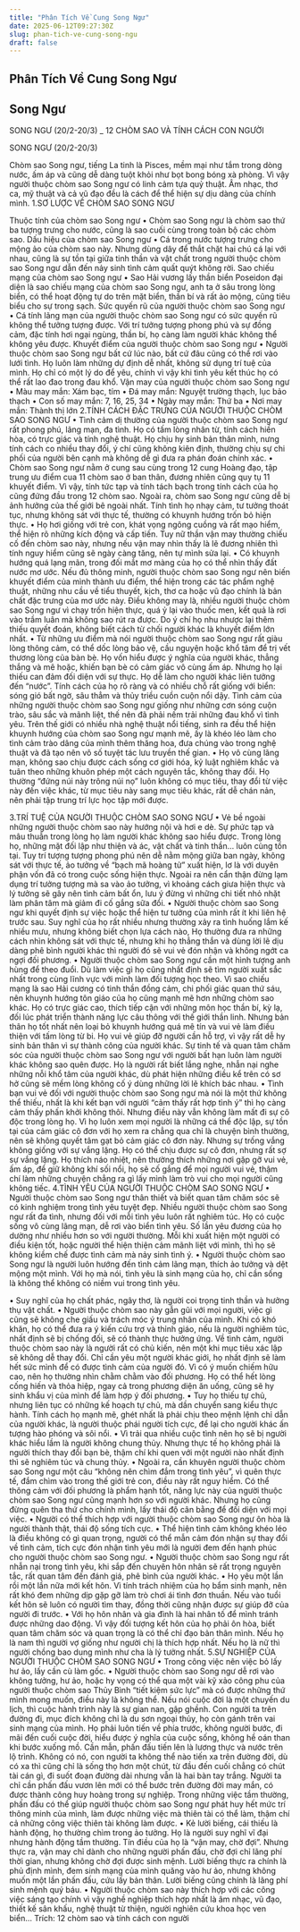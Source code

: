 ```yaml
---
title: "Phân Tích Về Cung Song Ngư"
date: 2025-06-12T09:27:30Z
slug: phan-tich-ve-cung-song-ngu
draft: false
---
```


## Phân Tích Về Cung Song Ngư

## Song Ngư

SONG NGƯ (20/2-20/3) _ 12 CHÒM SAO VÀ TÍNH CÁCH CON NGƯỜI

SONG NGƯ (20/2-20/3)

Chòm sao Song ngư, tiếng La tinh là Pisces, mềm mại như tắm trong dòng nước, ấm áp và cũng dễ dàng tuột khỏi như bọt bong bóng xà phòng. Vì vậy người thuộc chòm sao Song ngư có linh cảm tựa quỷ thuật. Âm nhạc, thơ ca, mỹ thuật và cả vũ đạo đều là cách để thể hiện sự dịu dàng của chính mình.
1.SƠ LƯỢC VỀ CHÒM SAO SONG NGƯ


Thuộc tính của chòm sao Song ngư
•    Chòm sao Song ngư là chòm sao thứ ba tượng trưng cho nước, cũng là sao cuối cùng trong toàn bộ các chòm sao.
Dấu hiệu của chòm sao Song ngư
•    Cá trong nước tượng trưng cho mộng ảo của chòm sao này. Nhưng dùng dây để thắt chặt hai chú cá lại với nhau, cũng là sự tồn tại giữa tinh thần và vật chất trong người thuộc chòm sao Song ngư dẫn đến nảy sinh tình cảm quất quýt không rời.
Sao chiếu mạng của chòm sao Song ngư
•    Sao Hải vương lấy thần biển Poseidon đại diện là sao chiếu mạng của chòm sao Song ngư, anh ta ở sâu trong lòng biển, có thể hoạt động tự do trên mặt biển, thần bí và rất ảo mộng, cũng tiêu biểu cho sự trong sạch.
Sức quyến rũ của người thuộc chòm sao Song ngư
•    Cá tính lãng mạn của người thuộc chòm sao Song ngư có sức quyến rũ không thể tưởng tượng được. Với trí tưởng tượng phong phú và sự đồng cảm, đặc tính hơi ngại ngùng, thần bí, họ càng làm người khác không thể không yêu được.
Khuyết điểm của người thuộc chòm sao Song ngư
•    Người thuộc chòm sao Song ngư bất cứ lúc nào, bất cứ đâu cũng có thể rơi vào lưới tình. Họ luôn làm những dự định dễ nhất, không sử dụng trí tuệ của mình. Họ chỉ có một lý do để yêu, chính vì vậy khi tình yêu kết thúc họ có thể rất lao đao trong đau khổ.
Vận may của người thuộc chòm sao Song ngư
•    Màu may mắn: Xám bạc, tím
•    Đá may mắn: Nguyệt trường thạch, lục bảo thạch
•    Con số may mắn: 7, 16, 25, 34
•    Ngày may mắn: Thứ ba
•    Nơi may mắn: Thành thị lớn
2.TÍNH CÁCH ĐẶC TRƯNG CỦA NGƯỜI THUỘC CHÒM SAO SONG NGƯ
•    Tình cảm dị thường của người thuộc chòm sao Song ngư rất phong phú, lãng mạn, đa tình. Họ có tấm lòng nhân từ, tính cách hiền hòa, có trực giác và tính nghệ thuật. Họ chịu hy sinh bản thân mình, nưng tính cách co nhiều thay đổi, ý chí cũng không kiên định, thường chịu sự chi phối của người bên cạnh mà không dễ gì đưa ra phán đoán chính xác.
•    Chòm sao Song ngư nằm ở cung sau cùng trong 12 cung Hoàng đạo, tập trung ưu điểm cua 11 chòm sao ở ban thân, đương nhiên cũng quy tụ 11 khuyết điểm. Vì vậy, tính tức tạp và tính tách bạch trong tính cách của họ cũng đứng đầu trong 12 chòm sao. Ngoài ra, chòm sao Song ngư cũng dễ bị ảnh hưởng của thế giới bê ngoài nhất. Tính tình họ nhạy cảm, tư tưởng thoát tục, nhưng không sát với thực tế, thường có khuynh hướng trốn bỏ hiện thực.
•    Họ hơi giống với trẻ con, khát vọng ngông cuồng và rất mạo hiểm, thể hiện rõ những kích động và cấp tiến. Tuy nữ thần vận may thường chiếu cố đến chòm sao này, nhưng nếu vận may nhìn thấy là lẽ đương nhiên thì tính nguy hiểm cũng sẽ ngày càng tăng, nên tự mình sửa lại.
•    Có khuynh hướng quá lạng mãn, trong đối mắt mơ màng của họ có thể nhìn thấy đất nước mơ ước. Nếu đủ thông minh, người thuộc chòm sao Song ngư nên biến khuyết điểm của mình thành ưu điểm, thể hiện trong các tác phẩm nghệ thuật, những nhu cầu về tiểu thuyết, kịch, thơ ca hoặc vũ đạo chính là bản chất đặc trưng của mơ ước này. Điều không may là, nhiều người thuộc chòm sao Song ngư vì chạy trốn hiện thực, quá ỷ lại vào thuốc men, kết quả là rơi vào trầm luân mà không sao rút ra được. Do ý chí họ nhu nhược lại thêm thiếu quyết đoán, không biết cách từ chối người khác là khuyết điểm lớn nhất.
•    Từ những ưu điểm mà nói người thuộc chòm sao Song ngư rất giàu lòng thông cảm, có thể dốc lòng bảo vệ, cầu nguyện hoặc khổ tâm để trị vết thương lòng của bàn bè. Họ vốn hiểu được ý nghĩa của người khác, thẳng thắng và mê hoặc, khiến bạn bè có cảm giác vô cùng ấm áp. Nhưng họ lại thiếu can đảm đối diện với sự thực. Họ dễ làm cho người khác liên tưởng đến “nước”. Tính cách của họ rõ ràng và có nhiều chỗ rất giống với biển: sóng gió bất ngờ, sâu thẳm và thủy triều cuồn cuộn nổi dậy. Tình cảm của những người thuộc chòm sao Song ngư giống như những cơn sóng cuộn trào, sâu sắc và mãnh liệt, thế nên đã phải nếm trải những đau khổ vì tình yêu. Trên thế giới có nhiều nhà nghệ thuật nổi tiếng, sinh ra đều thể hiện khuynh hướng của chòm sao Song ngư mạnh mẽ, ấy là khéo léo làm cho tình cảm trào dâng của mình thêm thăng hoa, đưa chúng vào trong nghệ thuật và đã tạo nên vô số tuyệt tác lưu truyền thế gian.
•    Họ vô cùng lãng mạn, không sao chịu được cách sống cơ giới hóa, kỷ luật nghiêm khắc và tuân theo những khuôn phép một cách nguyên tắc, không thay đổi. Họ thường “đứng núi này trông núi nọ” luôn không có mục tiêu, thay đổi từ việc này đến việc khác, từ mục tiêu này sang mục tiêu khác, rất dễ chán nản, nên phải tập trung trí lực học tập mới được.

3.TRÍ TUỆ CỦA NGƯỜI THUỘC CHÒM SAO SONG NGƯ
•    Vẻ bề ngoài những người thuộc chòm sao này hướng nội và hơi e dè. Sự phức tạp và mâu thuẫn trong lòng họ làm người khác không sao hiểu được. Trong lòng họ, những mặt đối lập như thiện và ác, vật chất và tinh thần… luôn cùng tồn tại. Tuy trí tượng tượng phong phú nên dễ nằm mộng giữa ban ngày, không sát với thực tế, ảo tưởng về “bạch mã hoàng tử” xuất hiện, lơ là với duyên phận vốn đã có trong cuộc sống hiện thực. Ngoài ra nên cẩn thận đừng lạm dụng trí tưởng tượng mà sa vào ảo tưởng, vì khoảng cách giưa hiện thực và lý tưởng sẽ gây nên tình cảm bất ổn, lưu ý đừng vì những chi tiết nhỏ nhặt làm phân tâm mà giảm đi cố gắng sữa đổi.
•    Người thuộc chòm sao Song ngư khi quyết định sự việc hoặc thể hiện tư tưởng của mình rất ít khi liên hệ trước sau. Suy nghĩ của họ rất nhiều nhưng thường xảy ra tình huống lắm kế nhiều mưu, nhưng không biết chọn lựa cách nào, Họ thường đưa ra những cách nhìn không sát với thực tế, nhưng khi họ thẳng thắn và dùng lời lẽ dịu dàng phê bình người khác thì người đó sẽ vui vẻ đón nhận và không ngớt ca ngợi đối phương.
•    Người thuộc chòm sao Song ngư cần một hình tượng anh hùng để theo đuổi. Dù làm việc gì họ cũng nhất định sẽ tìm người xuất sắc nhất trong cùng lĩnh vực với mình làm đối tượng học theo. Vì sao chiếu mạng là sao Hải cương có tinh thần đồng cảm, chi phối giác quan thứ sáu, nên khuynh hướng tôn giáo của họ cũng mạnh mẽ hơn những chòm sao khác. Họ có trực giác cao, thích tiếp cận với những môn học thần bí, kỳ lạ, đối lúc phát triển thành năng lực câu thông với thế giới thần linh. Nhưng bản thân họ tốt nhất nên loại bỏ khuynh hướng quá mê tín và vui vẻ làm điều thiện với tấm lòng từ bi. Họ vui vẻ giúp đỡ người cần hỗ trợ, vì vậy rất dễ hy sinh bản thân vì sự thành công của người khác. Sự tinh tế và quan tâm chăm sóc của người thuộc chòm sao Song ngư với người bất hạn luôn làm người khác không sao quên được. Họ là người rất biết lắng nghe, nhẫn nại nghe những nỗi khổ tâm của người khác, dù phát hiện những điều kể trên có sơ hở cũng sẽ mềm lòng không cố ý dùng những lời lẽ khích bác nhau.
•    Tình bạn vui vẻ đối với người thuộc chòm sao Song ngư mà nói là một thứ không thể thiếu, nhất là khi kết bạn với người “cảm thấy rất hợp tình ý” thì họ càng cảm thấy phấn khởi không thôi. Nhưng điều này vẫn không làm mất đi sự cô độc trong lòng họ. Vì họ luôn xem mọi người là những cá thể độc lập, sự tồn tại của cảm giác cô đơn với họ xem ra chẳng qua chỉ là chuyện bình thường, nên sẽ không quyết tâm gạt bỏ cảm giác cô đơn này. Nhưng sự trống vắng không giống với sự vắng lặng. Họ có thể chịu được sự cô đơn, nhưng rất sợ sự vắng lặng. Họ thích náo nhiệt, nên thường thích những nơi gặp gỡ vui vẻ, ấm áp, để giữ không khí sối nổi, họ sẽ cố gắng để mọi người vui vẻ, thậm chí làm những chuyện chẳng ra gì lấy mình làm trò vui cho mọi người cũng không tiếc.
4.TÌNH YÊU CỦA NGƯỜI THUỘC CHÒM SAO SONG NGƯ
•    Người thuộc chòm sao Song ngư thân thiết và biết quan tâm chăm sóc sẽ có kinh nghiệm trong tình yêu tuyệt đẹp. Nhiều người thuộc chòm sao Song ngư rất đa tình, nhưng đối với mỗi tình yêu luôn rất nghiêm túc. Họ có cuộc sống vô cùng lãng mạn, dễ rơi vào biển tình yêu. Số lần yêu đương của họ dường như nhiều hơn so với người thường. Mỗi khi xuất hiện một người có điều kiện tốt, hoặc người thể hiện thiện cảm mãnh liệt với mình, thì họ sẽ không kiềm chế được tình cảm mà nảy sinh tình ý.
•    Người thuộc chòm sao Song ngư là người luôn hướng đến tình cảm lãng mạn, thích ảo tưởng và dệt mộng một mình. Với họ mà nói, tình yêu là sinh mạng của họ, chỉ cần sống là không thể không có niềm vui trong tình yêu.

•    Suy nghĩ của họ chất phác, ngây thơ, là người coi trọng tinh thần và hưởng thụ vật chất.
•    Người thuộc chòm sao này gẫn gũi với mọi người, việc gì cũng sẽ không che giấu và trách móc ý trung nhân của mình. Khi có khó khăn, họ có thể đưa ra ý kiến cứu trợ và thỉnh giáo, nếu là người nghiêm túc, nhất định sẽ bị chống đối, sẽ có thành thực hưởng ứng. Về tình cảm, người thuộc chòm sao này là người rất có chủ kiến, nên một khi mục tiêu xác lập sẽ không dễ thay đổi. Chỉ cần yêu một người khác giới, họ nhất định sẽ làm hết sức mình để có được tình cảm của người đó. Vì có ý muốn chiếm hữu cao, nên họ thường nhìn chằm chằm vào đối phương. Họ có thể hết lòng cống hiến và thỏa hiệp, ngay cả trong phương diện ăn uống, cũng sẽ hy sinh khẩu vị của mình để làm hợp ý đối phương.
•    Tuy họ thiếu tự chủ, nhưng liên tục có những kế hoạch tự chủ, mà dần chuyển sang kiểu thực hành. Tính cách họ mạnh mẽ, ghét nhất là phải chịu theo mệnh lệnh chỉ dẫn của người khác, là người thuộc phái người tích cực, để lại cho người khác ấn tượng hào phóng và sôi nổi.
•    Vì trải qua nhiều cuộc tình nên họ sẽ bị người khác hiểu lầm là người không chung thủy. Nhưng thực tế họ không phải là người thích thay đổi bạn bè, thậm chí khi quen với một người nào nhất định thì sẽ nghiêm túc và chung thủy.
•    Ngoài ra, cần khuyên người thuộc chòm sao Song ngư một câu “không nên chìm đắm trong tình yêu”, vì quên thực tế, đắm chìm vào trong thế giới trẻ con, điều này rất nguy hiểm. Có thể thông cảm với đối phương là phẩm hạnh tốt, năng lực này của người thuộc chòm sao Song ngư cũng mạnh hơn so với người khác. Nhưng họ cũng đừng quên tha thứ cho chính mình, lấy thái độ cân bằng để đối diện với mọi việc.
•    Người có thể thích hợp với người thuộc chòm sao Song ngư ôn hòa là người thành thật, thái độ sống tích cực.
•    Thể hiện tình cảm không khéo léo là điều không có gì quan trọng, người có thể mẫn cảm đón nhận sự thay đổi về tình cảm, tích cực đón nhận tình yêu mới là người đem đến hạnh phúc cho người thuộc chòm sao Song ngư.
•    Người thuộc chòm sao Song ngư rất nhẫn nại trong tình yêu, khi sắp đến chuyên hôn nhân sẽ rất trọng nguyên tắc, rất quan tâm đến đánh giá, phê bình của người khác.
•    Họ yêu một lần rồi một lần nữa mới kết hôn. Vì tính trách nhiệm của họ bẩm sinh mạnh, nên rất khó đem những dịp gặp gỡ làm trò chơi ái tình đơn thuần. Nếu vào tuổi kết hôn sẽ luôn có người tìm thay, đồng thời cũng nhận được sự giúp đỡ của người đi trước.
•    Với họ hôn nhân và gia đình là hai nhân tố để mình tránh được những dao động. Vì vậy đối tượng kết hôn của họ phải ôn hòa, biết quan tâm chăm sóc và quan trọng là có thể chỉ đạo bản thân mình. Nếu họ là nam thì người vợ giống như người chị là thích hợp nhất. Nếu họ là nữ thì người chồng bao dung mình như cha là lý tưởng nhất.
5.SỰ NGHIỆP CỦA NGƯỜI THUỘC CHÒM SAO SONG NGƯ
•    Trong công việc nên việc bỏ lấy hư ảo, lấy cần cù làm gốc.
•    Người thuộc chòm sao Song ngư dễ rơi vào không tưởng, hư ảo, hoặc hy vọng có thể qua một vài kỹ xảo công phu của người thuộc chòm sao Thủy Bình “tiết kiệm sức lực” mà có được những thứ mình mong muốn, điều này là không thể. Nếu nói cuộc đời là một chuyến du lịch, thì cuộc hành trình này là sự gian nan, gập ghềnh. Con người ta trên đường đi, mục đích không chỉ là du sơn ngoại thủy, họ còn gánh trên vai sinh mạng của mình. Họ phải luôn tiến về phía trước, không người bước, đi mãi đến cuối cuộc đời, hiểu được ý nghĩa của cuộc sống, không hề oán than khi bước xuống mồ. Cần mẫn, phấn đấu tiến lên là lương thực và nước trên lộ trình. Không có nó, con người ta không thể nào tiến xa trên đường đời, dù có xa thì cũng chỉ là sống thọ hơn một chút, từ đầu đến cuối chẳng có chút tài cán gì, đi suốt đoạn đường dài nhưng vẫn là hai bàn tay trắng. Người ta chỉ cần phấn đấu vươn lên mới có thể bước trên đường đời may mắn, có được thành công huy hoàng trong sự nghiệp. Trong những việc tầm thường, phấn đấu có thể giúp người thuộc chòm sao Song ngư phát huy hết mức trí thông minh của mình, làm được những việc mà thiên tài có thể làm, thậm chí cả những công việc thiên tài không làm được.
•    Kẻ lười biếng, cái thiếu là hành động, họ thường chìm trong ảo tưởng. Họ là người suy nghĩ vĩ đại nhưng hành động tầm thường. Tín điều của họ là “vận may, chờ đợi”. Nhưng thực ra, vận may chỉ dành cho những người phấn đấu, chờ đợi chỉ lãng phí thời gian, nhưng không chờ đợi được sinh mệnh. Lười biếng thực ra chính là phủ định mình, đem sinh mạng của mình quăng vào hư ảo, nhưng không muốn một lần phấn đấu, cứu lấy bản thân. Lười biếng cũng chính là lãng phí sinh mệnh quý báu.
•    Người thuộc chòm sao này thích hợp với các công việc sáng tạo chính vì vậy nghề nghiệp thích hợp nhất là âm nhạc, vũ đạo, thiết kế sân khấu, nghệ thuật từ thiện, người nghiên cứu khoa học ven biển…
Trích: 12 chòm sao và tính cách con người